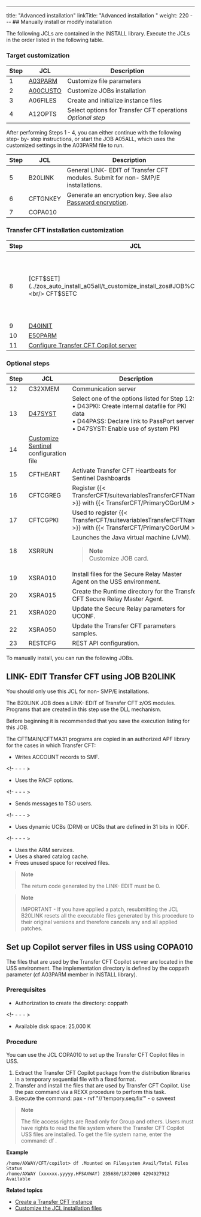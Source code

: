 ---
title: "Advanced installation"
linkTitle: "Advanced installation "
weight: 220
--- ## Manually install or modify installation

The following JCLs are contained in the INSTALL library. Execute the JCLs in the order listed in the following table.

### Target customization

| Step  | JCL  | Description  |
| --- | --- | --- |
| 1  | [A03PARM](../t_customize_instance_zos#Modifying_A03PARM) | Customize file parameters |
| 2  | [A00CUSTO](../installation_parameters_to_customize) | Customize JOBs installation |
| 3  | A06FILES  | Create and initialize instance files  |
| 4  | A12OPTS | Select options for Transfer CFT operations<br/> *Optional step* |

After performing Steps 1 - 4, you can either continue with the following step- by- step instructions, or start the JOB A05ALL, which uses the customized settings in the A03PARM file to run.

| Step  | JCL  | Description  |
| --- | --- | --- |
| 5  | B20LINK | General LINK- EDIT of Transfer CFT modules. Submit for non- SMP/E installations. |
| 6  | CFTGNKEY  | Generate an encryption key. See also [Password encryption](../t_customize_instance_zos#Password).  |
| 7  | COPA010 |   |

### Transfer CFT installation customization

| Step  | JCL  | Description  |
| --- | --- | --- |
| 8  | [CFT$SET](../zos_auto_install_a05all/t_customize_install_zos#JOB%C2%A0H80EXEC)<br/> CFT$SETC  | Select one of the two options available for this step to set the UCONF variables and create Transfer CFT parameters from a template.<br/> • CFT$SET: When not using Central Governance.<br/> • CFT$SETC: When using Central Governance. |
| 9  | [D40INIT](../zos_auto_install_a05all/t_customize_install_zos#D40INIT) | Format the Transfer CFT work files |
| 10  | [E50PARM](../t_customize_instance_zos)  | CFTPARM configuration example  |
| 11  | [Configure Transfer CFT Copilot server](t_configure_navigator_server_zos) |

### Optional steps

| Step  | JCL  | Description  |
| --- | --- | --- |
| 12  | C32XMEM | Communication server |
| 13  | [D47SYST](t_configure_optional_features_zos#Create%20a%20Transfer%20CFT%20PKI%20file%C2%A0D43PKI) | Select one of the options listed for Step 12:<br/> • D43PKI: Create internal datafile for PKI data<br/> • D44PASS: Declare link to PassPort server<br/> • D47SYST: Enable use of system PKI |
| 14  | [Customize Sentinel](t_install_sentinel_zos) configuration file |
| 15  | CFTHEART  | Activate Transfer CFT Heartbeats for Sentinel Dashboards  |
| 16  | CFTCGREG  | Register {{< TransferCFT/suitevariablesTransferCFTName  >}} with {{< TransferCFT/PrimaryCGorUM  >}}  |
| 17  | CFTCGPKI  | Used to register {{< TransferCFT/suitevariablesTransferCFTName  >}} with {{< TransferCFT/PrimaryCGorUM  >}}  |
| 18  | XSRRUN  | Launches the Java virtual machine (JVM).<br/> <blockquote> **Note**<br/> Customize JOB card.<br/> </blockquote>  |
| 19  | XSRA010  | Install files for the Secure Relay Master Agent on the USS environment.  |
| 20  | XSRA015  | Create the Runtime directory for the Transfer CFT Secure Relay Master Agent.  |
| 21  | XSRA020  | Update the Secure Relay parameters for UCONF.  |
| 22  | XSRA050  | Update the Transfer CFT parameters samples.  |
| 23  | RESTCFG  | REST API configuration.  |

To manually install, you can run the following JOBs.

<span id="JOB B20LINK LINK- EDIT Transfer CFT "></span><span id="kanchor9"></span>

## LINK- EDIT Transfer CFT using JOB B20LINK

You should only use this JCL for non- SMP/E installations.

The B20LINK JOB does a LINK- EDIT of Transfer CFT z/OS modules. Programs that are created in this step use the DLL mechanism.

Before beginning it is recommended that you save the execution listing for this JOB.

The CFTMAIN/CFTMA31 programs are copied in an authorized APF library for the cases in which Transfer CFT:

- Writes ACCOUNT records to SMF.

<!- - - - >

- Uses the RACF options.

<!- - - - >

- Sends messages to TSO users.

<!- - - - >

- Uses dynamic UCBs (DRM) or UCBs that are defined in 31 bits in IODF.

<!- - - - >

- Uses the ARM services.
- Uses a shared catalog cache.
- Frees unused space for received files.

> **Note**
>
> The return code generated by the LINK- EDIT must be 0.

> **Note**
>
> IMPORTANT - If you have applied a patch, resubmitting the JCL B20LINK resets all the executable files generated by this procedure to their original versions and therefore cancels any and all applied patches.

<span id="JOB B25LKWS LINK- EDIT Web services "></span>

## 

<span id="COPA010 Setting up the CFT Navigator server files in USS "></span><span id="kanchor10"></span>

## Set up Copilot server files in USS using COPA010

The files that are used by the Transfer CFT Copilot server are located in the USS environment. The implementation directory is defined by the coppath parameter (cf A03PARM member in INSTALL library).

### Prerequisites

- Authorization to create the directory: coppath

<!- - - - >

- Available disk space: 25,000 K

### **Procedure**

You can use the JCL COPA010 to set up the Transfer CFT Copilot files in USS.

1. Extract the Transfer CFT Copilot package from the distribution libraries in a temporary sequential file with a fixed format.
1. Transfer and install the files that are used by Transfer CFT Copilot. Use the pax command via a REXX procedure to perform this task. 
1. Execute the command: pax - rvf "//'tempory.seq.fix’" - o saveext

> **Note**
>
> The file access rights are Read only for Group and others. Users must have rights to read the file system where the Transfer CFT Copilot USS files are installed. To get the file system name, enter the command: df .

**Example**

```
/home/AXWAY/CFT/copilot> df .Mounted on Filesystem Avail/Total Files Status
/home/AXWAY (xxxxxx.yyyyy.HFSAXWAY) 235680/1872000 4294927912 Available
```

****Related topics****

- [Create a Transfer CFT instance](../distribution_environment_installation/t_install_instance_envr_zos)
- [Customize the JCL installation files](../installation_parameters_to_customize)
